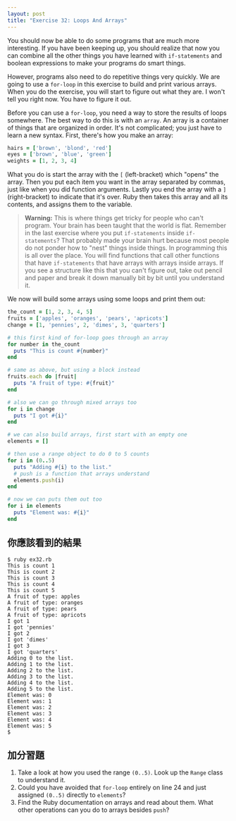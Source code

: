 ```yaml
---
layout: post
title: "Exercise 32: Loops And Arrays"
---
```


You should now be able to do some programs that are much more interesting. If you have been keeping up, you should realize that now you can combine all the other things you have learned with `if-statements` and boolean expressions to make your programs do smart things.

However, programs also need to do repetitive things very quickly. We are going to use a `for-loop` in this exercise to build and print various arrays. When you do the exercise, you will start to figure out what they are. I won't tell you right now. You have to figure it out.

Before you can use a `for-loop`, you need a way to store the results of loops somewhere. The best way to do this is with an `array`. An array is a container of things that are organized in order. It's not complicated; you just have to learn a new syntax. First, there's how you make an array:

```ruby
hairs = ['brown', 'blond', 'red']
eyes = ['brown', 'blue', 'green']
weights = [1, 2, 3, 4]
```
What you do is start the array with the `[` (left-bracket) which "opens" the array. Then you put each item you want in the array separated by commas, just like when you did function arguments. Lastly you end the array with a `]` (right-bracket) to indicate that it's over. Ruby then takes this array and all its contents, and assigns them to the variable.

> **Warning:** This is where things get tricky for people who can't program. Your brain has been taught that the world is flat. Remember in the last exercise where you put `if-statements` inside `if-statements`? That probably made your brain hurt because most people do not ponder how to "nest" things inside things. In programming this is all over the place. You will find functions that call other functions that have `if-statements` that have arrays with arrays inside arrays. If you see a structure like this that you can't figure out, take out pencil and paper and break it down manually bit by bit until you understand it.

We now will build some arrays using some loops and print them out:

```ruby
the_count = [1, 2, 3, 4, 5]
fruits = ['apples', 'oranges', 'pears', 'apricots']
change = [1, 'pennies', 2, 'dimes', 3, 'quarters']

# this first kind of for-loop goes through an array
for number in the_count
  puts "This is count #{number}"
end

# same as above, but using a block instead
fruits.each do |fruit|
  puts "A fruit of type: #{fruit}"
end

# also we can go through mixed arrays too
for i in change
  puts "I got #{i}"
end

# we can also build arrays, first start with an empty one
elements = [] 

# then use a range object to do 0 to 5 counts
for i in (0..5)
  puts "Adding #{i} to the list."
  # push is a function that arrays understand
  elements.push(i)
end

# now we can puts them out too
for i in elements
  puts "Element was: #{i}"
end
```

## 你應該看到的結果

    $ ruby ex32.rb
    This is count 1
    This is count 2
    This is count 3
    This is count 4
    This is count 5
    A fruit of type: apples
    A fruit of type: oranges
    A fruit of type: pears
    A fruit of type: apricots
    I got 1
    I got 'pennies'
    I got 2
    I got 'dimes'
    I got 3
    I got 'quarters'
    Adding 0 to the list.
    Adding 1 to the list.
    Adding 2 to the list.
    Adding 3 to the list.
    Adding 4 to the list.
    Adding 5 to the list.
    Element was: 0
    Element was: 1
    Element was: 2
    Element was: 3
    Element was: 4
    Element was: 5
    $

## 加分習題
1. Take a look at how you used the range `(0..5)`. Look up the `Range` class to understand it.
2. Could you have avoided that `for-loop` entirely on line 24 and just assigned `(0..5)` directly to `elements`?
3. Find the Ruby documentation on arrays and read about them. What other operations can you do to arrays besides `push`?
